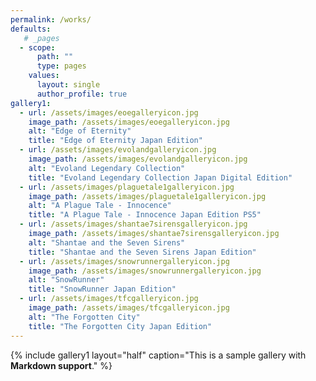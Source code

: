 ```yaml
---
permalink: /works/
defaults:
   # _pages
  - scope:
      path: ""
      type: pages
    values:
      layout: single
      author_profile: true
gallery1:
  - url: /assets/images/eoegalleryicon.jpg
    image_path: /assets/images/eoegalleryicon.jpg
    alt: "Edge of Eternity"
    title: "Edge of Eternity Japan Edition"
  - url: /assets/images/evolandgalleryicon.jpg
    image_path: /assets/images/evolandgalleryicon.jpg
    alt: "Evoland Legendary Collection"
    title: "Evoland Legendary Collection Japan Digital Edition"
  - url: /assets/images/plaguetale1galleryicon.jpg
    image_path: /assets/images/plaguetale1galleryicon.jpg
    alt: "A Plague Tale - Innocence"
    title: "A Plague Tale - Innocence Japan Edition PS5"
  - url: /assets/images/shantae7sirensgalleryicon.jpg
    image_path: /assets/images/shantae7sirensgalleryicon.jpg
    alt: "Shantae and the Seven Sirens"
    title: "Shantae and the Seven Sirens Japan Edition"
  - url: /assets/images/snowrunnergalleryicon.jpg
    image_path: /assets/images/snowrunnergalleryicon.jpg
    alt: "SnowRunner"
    title: "SnowRunner Japan Edition"
  - url: /assets/images/tfcgalleryicon.jpg
    image_path: /assets/images/tfcgalleryicon.jpg
    alt: "The Forgotten City"
    title: "The Forgotten City Japan Edition"
---
```


{% include gallery1 layout="half" caption="This is a sample gallery with **Markdown support**." %}
